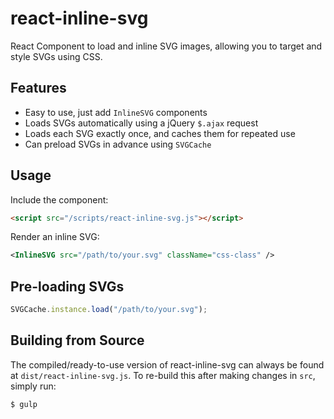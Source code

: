 react-inline-svg
================

React Component to load and inline SVG images, allowing you to target and style SVGs using CSS.


Features
--------
- Easy to use, just add `InlineSVG` components
- Loads SVGs automatically using a jQuery `$.ajax` request
- Loads each SVG exactly once, and caches them for repeated use
- Can preload SVGs in advance using `SVGCache`


Usage
-----

Include the component:
```html
<script src="/scripts/react-inline-svg.js"></script>
```

Render an inline SVG:

```xml
<InlineSVG src="/path/to/your.svg" className="css-class" />
```


Pre-loading SVGs
----------------

```javascript
SVGCache.instance.load("/path/to/your.svg");
```


Building from Source
--------------------

The compiled/ready-to-use version of react-inline-svg can always be found at `dist/react-inline-svg.js`. To re-build this after making changes in `src`, simply run:

```
$ gulp
```
